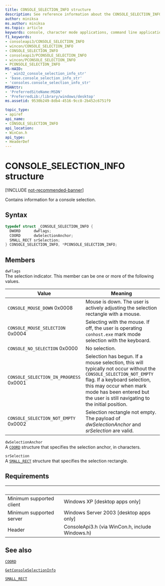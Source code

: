 ```yaml
---
title: CONSOLE_SELECTION_INFO structure
description: See reference information about the CONSOLE_SELECTION_INFO structure, which contains information for a console selection.
author: miniksa
ms.author: miniksa
ms.topic: article
keywords: console, character mode applications, command line applications, terminal applications, console api
f1_keywords:
- consoleapi3/CONSOLE_SELECTION_INFO
- wincon/CONSOLE_SELECTION_INFO
- CONSOLE_SELECTION_INFO
- consoleapi3/PCONSOLE_SELECTION_INFO
- wincon/PCONSOLE_SELECTION_INFO
- PCONSOLE_SELECTION_INFO
MS-HAID:
- '_win32_console_selection_info_str'
- 'base.console_selection_info_str'
- 'consoles.console_selection_info_str'
MSHAttr:
- 'PreferredSiteName:MSDN'
- 'PreferredLib:/library/windows/desktop'
ms.assetid: 9530b249-8db4-4516-9cc8-2b452c6751f9

topic_type:
- apiref
api_name:
- CONSOLE_SELECTION_INFO
api_location:
- WinCon.h
api_type:
- HeaderDef
---
```


# CONSOLE_SELECTION_INFO structure

[!INCLUDE [not-recommended-banner](./includes/not-recommended-banner.md)]

Contains information for a console selection.

## Syntax

```C
typedef struct _CONSOLE_SELECTION_INFO {
  DWORD      dwFlags;
  COORD      dwSelectionAnchor;
  SMALL_RECT srSelection;
} CONSOLE_SELECTION_INFO, *PCONSOLE_SELECTION_INFO;
```

## Members

`dwFlags`  
The selection indicator. This member can be one or more of the following values.

| Value | Meaning |
|-|-|
| `CONSOLE_MOUSE_DOWN` 0x0008 | Mouse is down. The user is actively adjusting the selection rectangle with a mouse. |
| `CONSOLE_MOUSE_SELECTION` 0x0004 | Selecting with the mouse. If off, the user is operating `conhost.exe` mark mode selection with the keyboard. |
| `CONSOLE_NO_SELECTION` 0x0000 | No selection. |
| `CONSOLE_SELECTION_IN_PROGRESS` 0x0001 | Selection has begun. If a mouse selection, this will typically not occur without the `CONSOLE_SELECTION_NOT_EMPTY` flag. If a keyboard selection, this may occur when mark mode has been entered but the user is still navigating to the initial position. |
| `CONSOLE_SELECTION_NOT_EMPTY` 0x0002 | Selection rectangle not empty. The payload of *dwSelectionAnchor* and *srSelection* are valid.  |

`dwSelectionAnchor`  
A [`COORD`](coord-str.md) structure that specifies the selection anchor, in characters.

`srSelection`  
A [`SMALL_RECT`](small-rect-str.md) structure that specifies the selection rectangle.

## Requirements

| &nbsp; | &nbsp; |
|-|-|
| Minimum supported client | Windows XP \[desktop apps only\] |
| Minimum supported server | Windows Server 2003 \[desktop apps only\] |
| Header | ConsoleApi3.h (via WinCon.h, include Windows.h) |

## See also

[`COORD`](coord-str.md)

[`GetConsoleSelectionInfo`](getconsoleselectioninfo.md)

[`SMALL_RECT`](small-rect-str.md)
